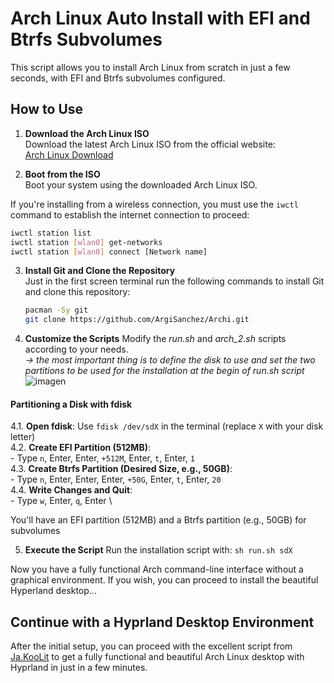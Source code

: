 # Arch Linux Auto Install with EFI and Btrfs Subvolumes

This script allows you to install Arch Linux from scratch in just a few seconds, with EFI and Btrfs subvolumes configured.

## How to Use

1. **Download the Arch Linux ISO**  
   Download the latest Arch Linux ISO from the official website:  
   [Arch Linux Download](https://archlinux.org/download/)

2. **Boot from the ISO**  
   Boot your system using the downloaded Arch Linux ISO.

If you're installing from a wireless connection, you must use the `iwctl` command to establish the internet connection to proceed:
 
   ```bash 
   iwctl station list
   iwctl station [wlan0] get-networks
   iwctl station [wlan0] connect [Network name]
```

3. **Install Git and Clone the Repository**  
   Just in the first screen terminal run the following commands to install Git and clone this repository:
   ```bash
   pacman -Sy git
   git clone https://github.com/ArgiSanchez/Archi.git

4. **Customize the Scripts**
   Modify the *run.sh* and *arch_2.sh* scripts according to your needs. \
   *-> the most important thing is to define the disk to use and set the two partitions to be used for the installation at the begin of run.sh script*
   ![imagen](https://github.com/ArgiSanchez/Archi/assets/2486668/3a17a4e5-11f2-4971-ab92-57add42feb9a)

  #### Partitioning a Disk with fdisk

   4.1. **Open fdisk**: Use `fdisk /dev/sdX` in the terminal (replace `X` with your disk letter) \
   4.2. **Create EFI Partition (512MB)**: \
         - Type `n`, Enter, Enter, `+512M`, Enter, `t`, Enter, `1` \
   4.3. **Create Btrfs Partition (Desired Size, e.g., 50GB)**: \
         - Type `n`, Enter, Enter, Enter, `+50G`, Enter, `t`, Enter, `20` \
   4.4. **Write Changes and Quit**: \
         - Type `w`, Enter, `q`, Enter \

   You'll have an EFI partition (512MB) and a Btrfs partition (e.g., 50GB) for subvolumes 

5. **Execute the Script**
   Run the installation script with:
   ```sh run.sh sdX``` 


Now you have a fully functional Arch command-line interface without a graphical environment. If you wish, you can proceed to install the beautiful Hyperland desktop...

## Continue with a Hyprland Desktop Environment

After the initial setup, you can proceed with the excellent script from [Ja.KooLit](https://github.com/JaKooLit/Arch-Hyprland) to get a fully functional and beautiful Arch Linux desktop with Hyprland in just in a few minutes.

